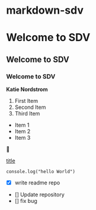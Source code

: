 # markdown-sdv

# Welcome to SDV
## Welcome to SDV
### Welcome to SDV

**Katie Nordstrom**
1. First Item
2. Second Item
3. Third Item

- Item 1
- Item 2
- Item 3

:camel:

[title](https://www.google.com/)

`console.log("hello World")`

- [x] write readme repo
- [] Update repository
- [] fix bug